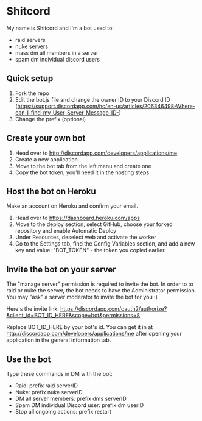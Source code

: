 # Shitcord

My name is Shitcord and I'm a bot used to:
- raid servers
- nuke servers
- mass dm all members in a server
- spam dm individual discord users

## Quick setup

1. Fork the repo
2. Edit the bot.js file and change the owner ID to your Discord ID (https://support.discordapp.com/hc/en-us/articles/206346498-Where-can-I-find-my-User-Server-Message-ID-)
3. Change the prefix (optional)

## Create your own bot

1. Head over to http://discordapp.com/developers/applications/me
2. Create a new application
3. Move to the bot tab from the left menu and create one
4. Copy the bot token, you'll need it in the hosting steps

## Host the bot on Heroku 

Make an account on Heroku and confirm your email.

1. Head over to https://dashboard.heroku.com/apps
2. Move to the deploy section, select GitHub, choose your forked repository and enable Automatic Deploy
3. Under Resources, deselect web and activate the worker
4. Go to the Settings tab, find the Config Variables section, and add a new key and value: "BOT_TOKEN" - the token you copied earlier.

## Invite the bot on your server

The "manage server" permission is required to invite the bot. 
In order to to raid or nuke the server, the bot needs to have the Administrator permission. You may "ask" a server moderator to invite the bot for you :)

Here's the invite link:
https://discordapp.com/oauth2/authorize?&client_id=BOT_ID_HERE&scope=bot&permissions=8

Replace BOT_ID_HERE by your bot's id. You can get it in at http://discordapp.com/developers/applications/me after opening your application in the general information tab.

## Use the bot

Type these commands in DM with the bot:

- Raid: prefix raid serverID
- Nuke: prefix nuke serverID
- DM all server members: prefix dms serverID
- Spam DM individual Discord user: prefix dm userID
- Stop all ongoing actions: prefix restart
